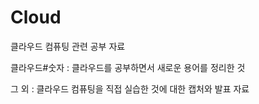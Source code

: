 # Cloud
클라우드 컴퓨팅 관련 공부 자료

클라우드#숫자 :  클라우드를 공부하면서 새로운 용어를 정리한 것

그 외 : 클라우드 컴퓨팅을 직접 실습한 것에 대한 캡처와 발표 자료
